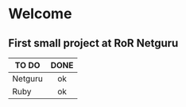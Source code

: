 # Welcome
## First small project at RoR Netguru

|TO DO    | DONE    |
|---------|:-------:|
|Netguru  |   ok    |
|Ruby     |   ok    |
